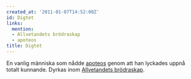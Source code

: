 ```yaml
---
created_at: '2011-01-07T14:52:00Z'
id: Digtet
links:
  mention:
  - Allvetandets brödraskap
  - apoteos
title: Digtet
---
```


En vanlig människa som nådde [apoteos] genom att han lyckades uppnå totalt kunnande. Dyrkas inom
[Allvetandets brödraskap].

  [apoteos]: apoteos
  [Allvetandets brödraskap]: Allvetandets_brödraskap